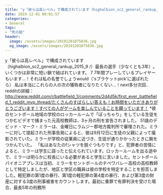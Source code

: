 ```yaml
---
title: "y「彼らは高レベル」で構成されています（highalbion_sc2_general_rankup_2015_9 /）‪最長の選手（少なくとも‪‭3年‭）‬。"
date: 2019-12-01 08:01:57
categories:
- General
tags:
- "死の組"
header:
  image: /assets/images/20191201075836.jpg
  og_image: /assets/images/20191201075836.jpg
---
```


y「彼らは高レベル」で構成されています（highalbion_sc2_general_rankup_2015_9 /）‪最長の選手（少なくとも‪‭3年‭）‬。‭いくつかは非常に短い鎖で結ばれています。 ‬7 7年間プレーしているプレイヤーもいます...！それは私の名誉でしょうwould（‬&#39;s‬ブラケットpick&#39;‭に選ばれたら）‬.‬‭私は本当にこれらの人の次の犠牲者になりたくない...！‭next多分次回.. redditの詳細：http://www.reddit.com/r/battlefield_1/comments/2d4d5k/first_ever_battlefield_1_reddit_mvp_thread/たくさんのすばらしい答えも！お時間をいただきありがとうございます！すべての人がゲームを楽しんでいることを願っています！ *彼のセントポール地域の学校のロッカールームで「ぽっちゃり」をしている生徒をつかむビデオで捕まった元高校教師は、3ヶ月の刑を宣告されました。 51歳のデビッド・マーク・ミラーは、金曜日にラムジー郡地方裁判所で審理された。ミラーに対して提起された刑事告発によると、彼は9月12日に生徒の父親によって撮影されていた。ミラーが学校の従業員に近づき、生徒が通りかかったときに腕をつかんでいた。 「私はあなたのfシャツを脱ぐつもりです」と、犯罪者の苦情によると、ミラーは学生に語ったと伝えられています。ロッカールームを出る途中で、ミラーは明らかに校長にいる必要があると学生に言いました。セントポールパイオニアプレスは当初、ミラーをセントポールのチペワバレー高校の高校教師として特定しましたが、地区と学区の職員は彼の学校を特定することを拒否しました。軽犯罪の第1度の暴行、第1度の軽犯罪の第4度の暴行、および第3度の財産に対する3度の刑事被害をカウントします。最初に重罪で有罪判決を受けた場合、最長5年の刑務所
